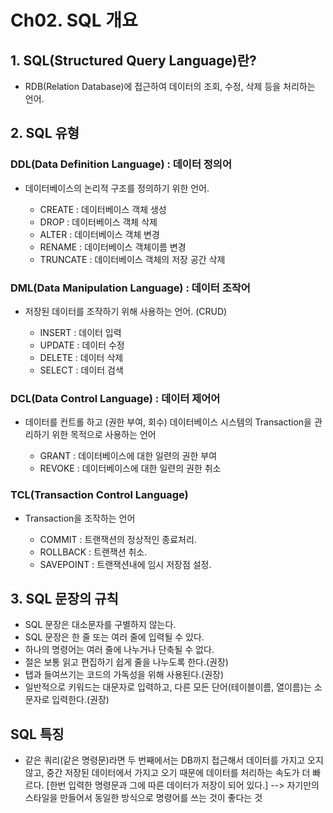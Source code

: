 # **Ch02. SQL 개요**

## **1. SQL(Structured Query Language)란?**

- RDB(Relation Database)에 접근하여 데이터의 조회, 수정, 삭제 등을 처리하는 언어.


## **2. SQL 유형**

### DDL(Data Definition Language) : 데이터 정의어

- 데이터베이스의 논리적 구조를 정의하기 위한 언어.

	* CREATE : 데이터베이스 객체 생성
	* DROP : 데이터베이스 객체 삭제
	* ALTER : 데이터베이스 객체 변경
	* RENAME : 데이터베이스 객체이름 변경
	* TRUNCATE : 데이터베이스 객체의 저장 공간 삭제


### DML(Data Manipulation Language) : 데이터 조작어

- 저장된 데이터를 조작하기 위해 사용하는 언어. (CRUD)

	* INSERT : 데이터 입력
	* UPDATE : 데이터 수정
	* DELETE : 데이터 삭제
	* SELECT : 데이터 검색


### DCL(Data Control Language) : 데이터 제어어

- 데이터를 컨트롤 하고 (권한 부여, 회수) 데이터베이스 시스템의 Transaction을 관리하기 위한 목적으로 사용하는 언어

	* GRANT : 데이터베이스에 대한 일련의 권한 부여
	* REVOKE : 데이터베이스에 대한 일련의 권한 취소


### TCL(Transaction Control Language) 

- Transaction을 조작하는 언어

	* COMMIT : 트랜잭션의 정상적인 종료처리.
	* ROLLBACK : 트랜잭션 취소.
	* SAVEPOINT : 트랜잭션내에 임시 저장점 설정.


## **3. SQL 문장의 규칙**

- SQL 문장은 대소문자를 구별하지 않는다.
- SQL 문장은 한 줄 또는 여러 줄에 입력될 수 있다.
- 하나의 명령어는 여러 줄에 나누거나 단축될 수 없다.
- 절은 보통 읽고 편집하기 쉽게 줄을 나누도록 한다.(권장)
- 탭과 들여쓰기는 코드의 가독성을 위해 사용된다.(권장)
- 일반적으로 키워드는 대문자로 입력하고, 다른 모든 단어(테이블이름, 열이름)는 소문자로 입력한다.(권장)


## SQL 특징

- 같은 쿼리(같은 명령문)라면 두 번째에서는 DB까지 접근해서 데이터를 가지고 오지 않고, 중간 저장된 데이터에서 가지고 오기 때문에 데이터를 처리하는 속도가 더 빠르다.  [한번 입력한 명령문과 그에 따른 데이터가 저장이 되어 있다.]
--> 자기만의 스타일을 만들어서 동일한 방식으로 명령어를 쓰는 것이 좋다는 것





